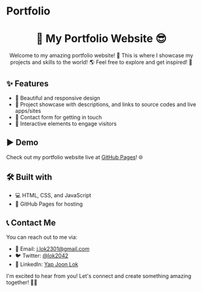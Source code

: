 # Portfolio

<h1 align="center">🚀 My Portfolio Website 😎</h1>

<p align="center">
  Welcome to my amazing portfolio website! 🌟 This is where I showcase my projects and skills to the world! 🌎 Feel free to explore and get inspired! 🚀
</p>

## ✨ Features

- 🎨 Beautiful and responsive design
- 📂 Project showcase with descriptions, and links to source codes and live apps/sites
- 💌 Contact form for getting in touch
- 🎉 Interactive elements to engage visitors

## ▶️ Demo

Check out my portfolio website live at [GitHub Pages](https://lok2042.github.io/Portfolio/index.html)! 🌐

## 🛠️ Built with

- 💻 HTML, CSS, and JavaScript
- 🚀 GitHub Pages for hosting

## 📞 Contact Me

You can reach out to me via:

- 📧 Email: [j.lok2301@gmail.com](mailto:j.lok2301@gmail.com)
- 🐦 Twitter: [@lok2042](https://twitter.com/lok2042)
- 💼 LinkedIn: [Yap Joon Lok](https://www.linkedin.com/in/yap-joon-lok-00a9a6202/)

I'm excited to hear from you! Let's connect and create something amazing together! 🚀✨

